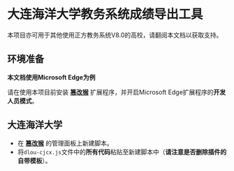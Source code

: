 # 大连海洋大学教务系统成绩导出工具
本项目亦可用于其他使用正方教务系统V8.0的高校，请翻阅本文档以获取支持。
## 环境准备
__本文档使用Microsoft Edge为例__

请在使用本项目前安装 [__篡改猴__](https://microsoftedge.microsoft.com/addons/detail/%E7%AF%A1%E6%94%B9%E7%8C%B4/iikmkjmpaadaobahmlepeloendndfphd?hl=zh-CN) 扩展程序，并开启Microsoft Edge扩展程序的**开发人员模式**。



## 大连海洋大学
* 在 [__篡改猴__](https://microsoftedge.microsoft.com/addons/detail/%E7%AF%A1%E6%94%B9%E7%8C%B4/iikmkjmpaadaobahmlepeloendndfphd?hl=zh-CN) 的管理面板上新建脚本。
* 将``dlou-cjcx.js``文件中的**所有代码**粘贴至新建脚本中（**请注意是否删除插件的自带模板**）。
